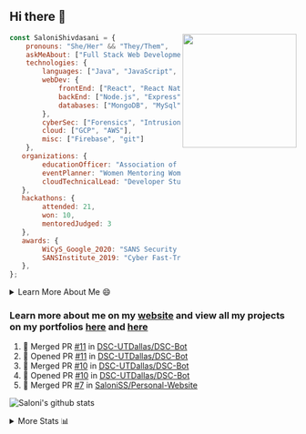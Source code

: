 ## Hi there 👋

<img align='right' src="https://storage.googleapis.com/saloni-shivdasani-resume/Saloni.png" width="200">

```javascript
const SaloniShivdasani = {
    pronouns: "She/Her" && "They/Them",
    askMeAbout: ["Full Stack Web Development", "Cloud Computing", "Cyber Security"],
    technologies: {
        languages: ["Java", "JavaScript", "SQL", "Python", "C++", "R"],
        webDev: {
            frontEnd: ["React", "React Native", "Electron"],
            backEnd: ["Node.js", "Express", "Flask"],
            databases: ["MongoDB", "MySql"],
        },
        cyberSec: ["Forensics", "Intrusion Detection", "Security Operations", "Network and Application Penetration Testing"],
        cloud: ["GCP", "AWS"],
        misc: ["Firebase", "git"]
    },
   organizations: {
        educationOfficer: "Association of Computer Machinery, UTD",
        eventPlanner: "Women Mentoring Women in Engineering, UTD",
        cloudTechnicalLead: "Developer Students Club, UTD"
   },
   hackathons: {
        attended: 21,
        won: 10,
        mentoredJudged: 3
   },
   awards: {
        WiCyS_Google_2020: "SANS Security Training Scholarship",
        SANSInstitute_2019: "Cyber Fast-Track Game Quarter-Finalist",
   },
};
```

<!--START_SECTION:table-->
<details>

<summary>Learn More About Me 😄 </summary>

I am a junior at The University of Texas at Dallas, and I am currently majoring in Software Engineering with a concentration in Information Assurance. I am interested and have experience in full stack development, cloud computing, and cybersecurity. I hope to find opportunities where I can gain exposure to algorithm and project design. My ultimate aim is to develop futuristic products for users because I am inspired by the impact of computing on society.

I have experience in full stack web development through my participation and awards in hackathons where I have learnt and used React, Node.js, Express, MongoDB, Flask, NLTK, and React Native along with GIT, GCP, and Firebase. Last semester, I was also responsible for backend development for a project at a local NGO where I created a REST API using Node.js, Express, MongoDB and SQL and hosted it on servers using GCP. 

From my coursework and local competitions, I have skills in algorithms and data structures in Java, database management using SQL and machine learning using Python and R. I have also been a quarter-finalist in a national cybersecurity completion hosted by the SANS institute.

I am also actively involved in campus organization where I am the cloud technical lead for Developer Student Club, Mentor and Education Officer for Association of Computing Machinery, event planner for Women Mentoring Women in Engineering and IT Committee member for IEEE.

</details>

<!--END_SECTION:table-->

### Learn more about me on my [website](https://www.saloni-shivdasani.codes) and view all my projects on my portfolios [here](https://www.saloni-shivdasani.codes/projects) and  [here](http://devpost.com/SaloniS)

<!--START_SECTION:activity-->
1. 🎉 Merged PR [#11](https://github.com/DSC-UTDallas/DSC-Bot/pull/11) in [DSC-UTDallas/DSC-Bot](https://github.com/DSC-UTDallas/DSC-Bot)
2. 💪 Opened PR [#11](https://github.com/DSC-UTDallas/DSC-Bot/pull/11) in [DSC-UTDallas/DSC-Bot](https://github.com/DSC-UTDallas/DSC-Bot)
3. 🎉 Merged PR [#10](https://github.com/DSC-UTDallas/DSC-Bot/pull/10) in [DSC-UTDallas/DSC-Bot](https://github.com/DSC-UTDallas/DSC-Bot)
4. 💪 Opened PR [#10](https://github.com/DSC-UTDallas/DSC-Bot/pull/10) in [DSC-UTDallas/DSC-Bot](https://github.com/DSC-UTDallas/DSC-Bot)
5. 🎉 Merged PR [#7](https://github.com/SaloniSS/Personal-Website/pull/7) in [SaloniSS/Personal-Website](https://github.com/SaloniSS/Personal-Website)
<!--END_SECTION:activity-->

![Saloni's github stats](https://github-readme-stats.vercel.app/api?username=SaloniSS)

<!--START_SECTION:table-->
<details>

<summary>More Stats 📊 </summary>

<!--START_SECTION:waka-->
![Lines of code](https://img.shields.io/badge/From%20Hello%20World%20I%27ve%20Written-24.2%20million%20lines%20of%20code-blue)

**🐱 My Github Data** 

> 🏆 1,645 Contributions in the Year 2020
 > 
> 📦 520.7 kB Used in Github's Storage 
 > 
> 💼 Opted to Hire
 > 
> 📜 21 Public Repositories
 > 
> 🔑 17 Private Repositories 

**I'm a Night 🦉** 

```text
🌞 Morning    220 commits    ████░░░░░░░░░░░░░░░░░░░░░   18.2% 
🌆 Daytime    246 commits    █████░░░░░░░░░░░░░░░░░░░░   20.35% 
🌃 Evening    392 commits    ████████░░░░░░░░░░░░░░░░░   32.42% 
🌙 Night      351 commits    ███████░░░░░░░░░░░░░░░░░░   29.03%

```
📅 **I'm Most Productive on Saturday** 

```text
Monday       120 commits    ██░░░░░░░░░░░░░░░░░░░░░░░   9.93% 
Tuesday      82 commits     █░░░░░░░░░░░░░░░░░░░░░░░░   6.78% 
Wednesday    118 commits    ██░░░░░░░░░░░░░░░░░░░░░░░   9.76% 
Thursday     66 commits     █░░░░░░░░░░░░░░░░░░░░░░░░   5.46% 
Friday       153 commits    ███░░░░░░░░░░░░░░░░░░░░░░   12.66% 
Saturday     381 commits    ████████░░░░░░░░░░░░░░░░░   31.51% 
Sunday       289 commits    ██████░░░░░░░░░░░░░░░░░░░   23.9%

```


📊 **This Week I Spent My Time On** 

```text
⌚︎ Time Zone: America/Chicago

💬 Programming Languages: 
JavaScript               10 mins             █████████████████████████   100.0% 
Other                    0 secs              ░░░░░░░░░░░░░░░░░░░░░░░░░   0.0%

```

**I Mostly Code in JavaScript** 

```text
JavaScript               23 repos            █████████████░░░░░░░░░░░░   52.27% 
Java                     5 repos             ██░░░░░░░░░░░░░░░░░░░░░░░   11.36% 
TypeScript               5 repos             ██░░░░░░░░░░░░░░░░░░░░░░░   11.36% 
CSS                      3 repos             █░░░░░░░░░░░░░░░░░░░░░░░░   6.82% 
PHP                      2 repos             █░░░░░░░░░░░░░░░░░░░░░░░░   4.55%

```



<!--END_SECTION:waka-->

<!--END_SECTION:table-->

<!--
**SaloniSS/SaloniSS** is a ✨ _special_ ✨ repository because its `README.md` (this file) appears on your GitHub profile.

Here are some ideas to get you started:

- 🔭 I’m currently working on ...
- 🌱 I’m currently learning ...
- 👯 I’m looking to collaborate on ...
- 🤔 I’m looking for help with ...
- 💬 Ask me about ...
- 📫 How to reach me: ...
- 😄 Pronouns: ...
- ⚡ Fun fact: ...
-->
